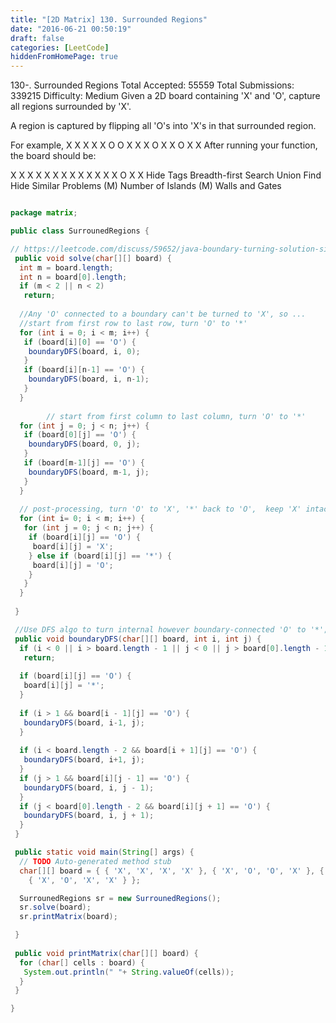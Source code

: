 ```yaml
---
title: "[2D Matrix] 130. Surrounded Regions"
date: "2016-06-21 00:50:19"
draft: false
categories: [LeetCode]
hiddenFromHomePage: true
---
```

130-. Surrounded Regions
Total Accepted: 55559 Total Submissions: 339215 Difficulty: Medium
Given a 2D board containing 'X' and 'O', capture all regions surrounded by 'X'.

A region is captured by flipping all 'O's into 'X's in that surrounded region.

For example,
X X X X
X O O X
X X O X
X O X X
After running your function, the board should be:

X X X X
X X X X
X X X X
X O X X
Hide Tags Breadth-first Search Union Find
Hide Similar Problems (M) Number of Islands (M) Walls and Gates

```java

package matrix;

public class SurrounedRegions {

// https://leetcode.com/discuss/59652/java-boundary-turning-solution-simple-clean-code-commented
 public void solve(char[][] board) {
  int m = board.length;
  int n = board[0].length;
  if (m < 2 || n < 2) 
   return;
  
  //Any 'O' connected to a boundary can't be turned to 'X', so ...
  //start from first row to last row, turn 'O' to '*'
  for (int i = 0; i < m; i++) {
   if (board[i][0] == 'O') {
    boundaryDFS(board, i, 0);
   }
   if (board[i][n-1] == 'O') {
    boundaryDFS(board, i, n-1);
   }
  }
        
        // start from first column to last column, turn 'O' to '*'
  for (int j = 0; j < n; j++) {
   if (board[0][j] == 'O') {
    boundaryDFS(board, 0, j);
   }
   if (board[m-1][j] == 'O') {
    boundaryDFS(board, m-1, j);
   }
  }
        
  // post-processing, turn 'O' to 'X', '*' back to 'O',  keep 'X' intact.
  for (int i= 0; i < m; i++) {
   for (int j = 0; j < n; j++) {
    if (board[i][j] == 'O') {
     board[i][j] = 'X';
    } else if (board[i][j] == '*') {
     board[i][j] = 'O';
    }
   }
  }
  
 }

 //Use DFS algo to turn internal however boundary-connected 'O' to '*';
 public void boundaryDFS(char[][] board, int i, int j) {
  if (i < 0 || i > board.length - 1 || j < 0 || j > board[0].length - 1) 
   return;
  
  if (board[i][j] == 'O') {
   board[i][j] = '*';
  }
  
  if (i > 1 && board[i - 1][j] == 'O') {
   boundaryDFS(board, i-1, j);
  }
  
  if (i < board.length - 2 && board[i + 1][j] == 'O') {
   boundaryDFS(board, i+1, j);
  }
  if (j > 1 && board[i][j - 1] == 'O') {
   boundaryDFS(board, i, j - 1);
  }
  if (j < board[0].length - 2 && board[i][j + 1] == 'O') {
   boundaryDFS(board, i, j + 1);
  } 
 }

 public static void main(String[] args) {
  // TODO Auto-generated method stub
  char[][] board = { { 'X', 'X', 'X', 'X' }, { 'X', 'O', 'O', 'X' }, { 'X', 'X', 'O', 'X' },
    { 'X', 'O', 'X', 'X' } };

  SurrounedRegions sr = new SurrounedRegions();
  sr.solve(board);
  sr.printMatrix(board);

 }
 
 public void printMatrix(char[][] board) {
  for (char[] cells : board) {
   System.out.println(" "+ String.valueOf(cells)); 
  }
 }

}
```
